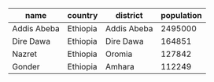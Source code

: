 | name | country | district | population |
| --- | --- | --- | --- |
| Addis Abeba | Ethiopia | Addis Abeba | 2495000 |
| Dire Dawa | Ethiopia | Dire Dawa | 164851 |
| Nazret | Ethiopia | Oromia | 127842 |
| Gonder | Ethiopia | Amhara | 112249 |
